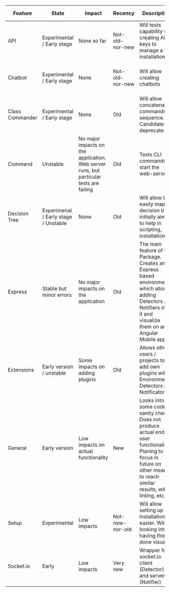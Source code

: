 | Feature         | State                                | Impact                                                                                  | Recency         | Description                                                                                                                                                                   | Skipped tests | Failing Tests | TODO                                         | Priority   |
|-----------------|--------------------------------------|-----------------------------------------------------------------------------------------|-----------------|-------------------------------------------------------------------------------------------------------------------------------------------------------------------------------|---------------|---------------|----------------------------------------------|------------|
| API             | Experimental / Early stage           | None so far                                                                             | Not-old-nor-new |  Will tests capability of creating API   keys to manage a tmd installation.                                                                                                   | 6             | 0             |  On hold for now (good to have feature)      | Low        |
| Chatbot         | Experimental / Early stage           | None                                                                                    | Not-old-nor-new | Will allow creating chatbots                                                                                                                                                  | 1             | 0             |  On hold, no plans   to start in near future | Very Low   |
| Class Commander | Experimental / Early stage           | None                                                                                    | Old             |  Will allow concatenating commands in sequence.   Candidate to deprecate                                                                                                      | 5             | 0             | On hold                                      | Very Low   |
| Command         | Unstable                             |  No major impacts on the application. Web server runs, but particular tests are failing | Old             | Tests CLI commands to start the web-server                                                                                                                                    | 13            | 5             | Needs serious fixing                         | Medium     |
| Decision Tree   | Experimenal / Early stage / Unstable | None                                                                                    | Old             |  Will allow to easily   map a decision tree,   initially aimed to help in   scripting, installation                                                                           | 2             | 0             | On hold                                      | Low        |
| Express         | Stable but minor errors              |  No major impacts   on the application                                                  | Old             |  The main feature of the Package. Creates an   Express based environment which allows adding Detectors and   Notifiers into it and visualize them on an Angular Mobile app    | 4             | 0             | Needs fixing                                 | Medium     |
| Extensions      | Early version / unstable             |  Some impacts on   adding plugins                                                       | Old             |  Allows other users / projects to add own plugins with Environments, Detectors and Notificators                                                                               | 1             | 0             | Needs fixing                                 | Medium-Low |
| General         | Early version                        | Low impacts on actual functionality                                                     | New             |  Looks into some code sanity checks Does not produce actual end-user  functionality. Planing to focus in   future on other means to reach similar results, with linting, etc. | 1             | 0             | On hold                                      | Low        |
| Setup           | Experimental                         | Low impacts                                                                             | Not-new-nor-old |  Will allow setting up installations easier. Will be looking into having this done visually.                                                                                  | 1             | 0             | On hold                                      | Low        |
| Socket.io       | Early                                | Low impacts                                                                             | Very new        |  Wrapper for socket.io client (Detector) and server (Notifier)                                                                                                                | 3             | 0             | In Progress                                  | High       |